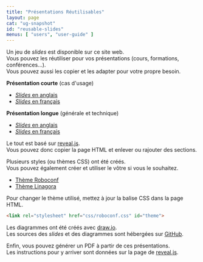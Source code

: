 ```yaml
---
title: "Présentations Réutilisables"
layout: page
cat: "ug-snapshot"
id: "reusable-slides"
menus: [ "users", "user-guide" ]
---
```


Un jeu de *slides* est disponible sur ce site web.  
Vous pouvez les réutiliser pour vos présentations (cours, formations, conférences...).  
Vous pouvez aussi les copier et les adapter pour votre propre besoin.

**Présentation courte** (cas d'usage)

* [*Slides* en anglais](/slides/general/roboconf-use-cases.html)
* [*Slides* en français](/slides/general/cas-d-usage-de-roboconf.html)

**Présentation longue** (générale et technique)

* [*Slides* en anglais](/slides/general/roboconf-presentation.html)
* [*Slides* en français](/slides/general/presentation-roboconf.html)

Le tout est basé sur [reveal.js](http://lab.hakim.se/reveal-js).  
Vous pouvez donc copier la page HTML et enlever ou rajouter des sections.

Plusieurs styles (ou thèmes CSS) ont été créés.  
Vous pouvez également créer et utiliser le vôtre si vous le souhaitez.

* [Thème Roboconf](/slides/general/css/roboconf.css)
* [Thème Linagora](/slides/general/css/linagora.css)

Pour changer le thème utilisé, mettez à jour la balise CSS dans la page HTML.

``` html
<link rel="stylesheet" href="css/roboconf.css" id="theme">
```

Les diagrammes ont été créés avec [draw.io](https://www.draw.io).  
Les sources des *slides* et des diagrammes sont hébergées sur [GitHub](https://github.com/roboconf/roboconf.github.io/).

Enfin, vous pouvez générer un PDF à partir de ces présentations.  
Les instructions pour y arriver sont données sur la page de [reveal.js](https://github.com/hakimel/reveal.js#pdf-export).  
